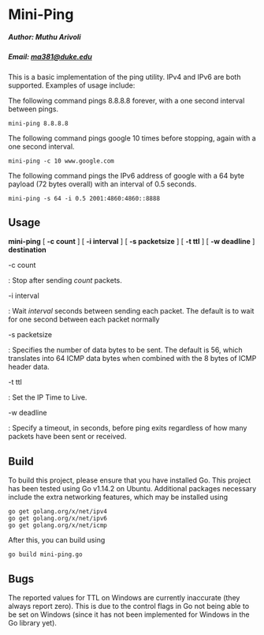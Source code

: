 # Mini-Ping
##### Author: Muthu Arivoli
##### Email: ma381@duke.edu
This is a basic implementation of the ping utility. IPv4 and IPv6 are both supported. Examples of usage include:

The following command pings 8.8.8.8 forever, with a one second interval between pings.
```
mini-ping 8.8.8.8
```

The following command pings google 10 times before stopping, again with a one second interval.
```
mini-ping -c 10 www.google.com
```

The following command pings the IPv6 address of google with a 64 byte payload (72 bytes overall) with an interval of 0.5 seconds.
```
mini-ping -s 64 -i 0.5 2001:4860:4860::8888
```

## Usage
**mini-ping** [ **-c count** ] [ **-i interval** ] [ **-s packetsize** ] [ **-t ttl** ] [ **-w deadline** ]  **destination**

-c count

:   Stop after sending *count* packets.

-i interval

:   Wait *interval* seconds between sending each packet. The default is to wait for one second between each packet normally

-s packetsize

:   Specifies the number of data bytes to be sent. The default is 56, which translates into 64 ICMP data bytes when combined with the 8 bytes of ICMP header data.

-t ttl

:   Set the IP Time to Live.


-w deadline

:   Specify a timeout, in seconds, before ping exits regardless of how many packets have been sent or received.





## Build
To build this project, please ensure that you have installed Go. This project has been tested using Go v1.14.2 on Ubuntu. Additional packages necessary include the extra networking features, which may be installed using 

```
go get golang.org/x/net/ipv4       
go get golang.org/x/net/ipv6
go get golang.org/x/net/icmp
```

After this, you can build using 

```
go build mini-ping.go
```

## Bugs
The reported values for TTL on Windows are currently inaccurate (they always report zero). This is due to the control flags in Go not being able to be set on Windows (since it has not been implemented for Windows in the Go library yet).
